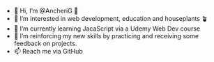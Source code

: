 - 👋 Hi, I’m @AncheriG 🙌
- 👀 I’m interested in web development, education and houseplants 🪴
- 🌱 I’m currently learning JacaScript via a Udemy Web Dev course
- 💞️ I’m reinforcing my new skills by practicing and receiving some feedback on projects. 
- 📫 Reach me via GitHub

<!---
AncheriG/AncheriG is a ✨ special ✨ repository because its `README.md` (this file) appears on your GitHub profile.
You can click the Preview link to take a look at your changes.
--->
